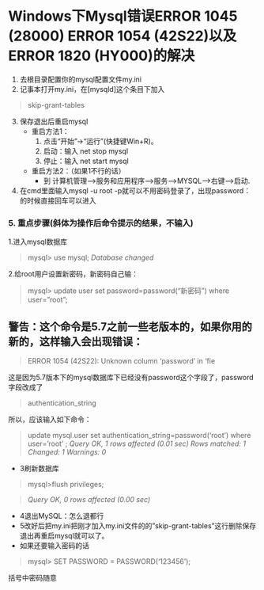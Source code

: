 # Windows下Mysql错误ERROR 1045 (28000) ERROR 1054 (42S22)以及ERROR 1820 (HY000)的解决
1. 去根目录配置你的mysql配置文件my.ini 
2. 记事本打开my.ini，在[mysqld]这个条目下加入
>skip-grant-tables
3. 保存退出后重启mysql 
    - 重启方法1：
        1. 点击“开始”->“运行”(快捷键Win+R)。 
        2. 启动：输入 net stop mysql 
        3. 停止：输入 net start mysql 
    - 重启方法2：（如果1不行的话）
        + 到 计算机管理–>服务和应用程序–>服务–>MYSQL–>右键–>启动.
4. 在cmd里面输入mysql -u root -p就可以不用密码登录了，出现password：的时候直接回车可以进入
### 5. 重点步骤(斜体为操作后命令提示的结果，不输入)

1.进入mysql数据库

>mysql> use mysql;
>*Database changed*

2.给root用户设置新密码，新密码自己输：

>mysql> update user set password=password(“新密码”) where user=”root”;
## 警告：这个命令是5.7之前一些老版本的，如果你用的新的，这样输入会出现错误：

>ERROR 1054 (42S22): Unknown column ‘password’ in ‘fie

这是因为5.7版本下的mysql数据库下已经没有password这个字段了，password字段改成了

>authentication_string

所以，应该输入如下命令：

>update mysql.user set authentication_string=password(‘root’) where user=’root’ ; 
>*Query OK, 1 rows affected (0.01 sec) Rows matched: 1 Changed: 1 Warnings: 0*

- 3刷新数据库
>mysql>flush privileges;

>*Query OK, 0 rows affected (0.00 sec)*

- 4退出MySQL：怎么退都行
- 5改好后把my.ini把刚才加入my.ini文件的的”skip-grant-tables”这行删除保存退出再重启mysql就可以了。
- 如果还要输入密码的话

>mysql> SET PASSWORD = PASSWORD(‘123456’);

括号中密码随意
